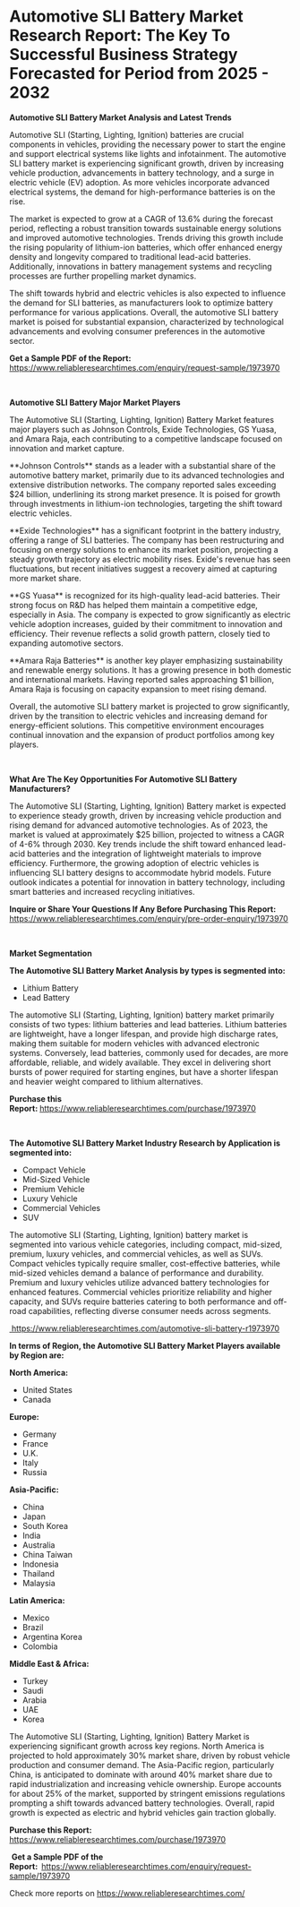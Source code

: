 <p><h1>Automotive SLI Battery Market Research Report: The Key To Successful Business Strategy Forecasted for Period from 2025 - 2032</h1></p><p><strong>Automotive SLI Battery Market Analysis and Latest Trends</strong></p>
<p><p>Automotive SLI (Starting, Lighting, Ignition) batteries are crucial components in vehicles, providing the necessary power to start the engine and support electrical systems like lights and infotainment. The automotive SLI battery market is experiencing significant growth, driven by increasing vehicle production, advancements in battery technology, and a surge in electric vehicle (EV) adoption. As more vehicles incorporate advanced electrical systems, the demand for high-performance batteries is on the rise.</p><p>The market is expected to grow at a CAGR of 13.6% during the forecast period, reflecting a robust transition towards sustainable energy solutions and improved automotive technologies. Trends driving this growth include the rising popularity of lithium-ion batteries, which offer enhanced energy density and longevity compared to traditional lead-acid batteries. Additionally, innovations in battery management systems and recycling processes are further propelling market dynamics. </p><p>The shift towards hybrid and electric vehicles is also expected to influence the demand for SLI batteries, as manufacturers look to optimize battery performance for various applications. Overall, the automotive SLI battery market is poised for substantial expansion, characterized by technological advancements and evolving consumer preferences in the automotive sector.</p></p>
<p><strong>Get a Sample PDF of the Report:&nbsp;</strong> <a href="https://www.reliableresearchtimes.com/enquiry/request-sample/1973970?utm_campaign=3063&utm_medium=2&utm_source=Github&utm_content=ia&utm_term=31032025&utm_id=automotive-sli-battery">https://www.reliableresearchtimes.com/enquiry/request-sample/1973970</a></p>
<p>&nbsp;</p>
<p><strong>Automotive SLI Battery Major Market Players</strong></p>
<p><p>The Automotive SLI (Starting, Lighting, Ignition) Battery Market features major players such as Johnson Controls, Exide Technologies, GS Yuasa, and Amara Raja, each contributing to a competitive landscape focused on innovation and market capture.</p><p>**Johnson Controls** stands as a leader with a substantial share of the automotive battery market, primarily due to its advanced technologies and extensive distribution networks. The company reported sales exceeding $24 billion, underlining its strong market presence. It is poised for growth through investments in lithium-ion technologies, targeting the shift toward electric vehicles.</p><p>**Exide Technologies** has a significant footprint in the battery industry, offering a range of SLI batteries. The company has been restructuring and focusing on energy solutions to enhance its market position, projecting a steady growth trajectory as electric mobility rises. Exide's revenue has seen fluctuations, but recent initiatives suggest a recovery aimed at capturing more market share.</p><p>**GS Yuasa** is recognized for its high-quality lead-acid batteries. Their strong focus on R&D has helped them maintain a competitive edge, especially in Asia. The company is expected to grow significantly as electric vehicle adoption increases, guided by their commitment to innovation and efficiency. Their revenue reflects a solid growth pattern, closely tied to expanding automotive sectors.</p><p>**Amara Raja Batteries** is another key player emphasizing sustainability and renewable energy solutions. It has a growing presence in both domestic and international markets. Having reported sales approaching $1 billion, Amara Raja is focusing on capacity expansion to meet rising demand.</p><p>Overall, the automotive SLI battery market is projected to grow significantly, driven by the transition to electric vehicles and increasing demand for energy-efficient solutions. This competitive environment encourages continual innovation and the expansion of product portfolios among key players.</p></p>
<p>&nbsp;</p>
<p><strong>What Are The Key Opportunities For Automotive SLI Battery Manufacturers?</strong></p>
<p><p>The Automotive SLI (Starting, Lighting, Ignition) Battery market is expected to experience steady growth, driven by increasing vehicle production and rising demand for advanced automotive technologies. As of 2023, the market is valued at approximately $25 billion, projected to witness a CAGR of 4-6% through 2030. Key trends include the shift toward enhanced lead-acid batteries and the integration of lightweight materials to improve efficiency. Furthermore, the growing adoption of electric vehicles is influencing SLI battery designs to accommodate hybrid models. Future outlook indicates a potential for innovation in battery technology, including smart batteries and increased recycling initiatives.</p></p>
<p><strong>Inquire or Share Your Questions If Any Before Purchasing This Report:</strong> <a href="https://www.reliableresearchtimes.com/enquiry/pre-order-enquiry/1973970?utm_campaign=3063&utm_medium=2&utm_source=Github&utm_content=ia&utm_term=31032025&utm_id=automotive-sli-battery">https://www.reliableresearchtimes.com/enquiry/pre-order-enquiry/1973970</a></p>
<p>&nbsp;</p>
<p><strong>Market Segmentation</strong></p>
<p><strong>The Automotive SLI Battery Market Analysis by types is segmented into:</strong></p>
<p><ul><li>Lithium Battery</li><li>Lead Battery</li></ul></p>
<p><p>The automotive SLI (Starting, Lighting, Ignition) battery market primarily consists of two types: lithium batteries and lead batteries. Lithium batteries are lightweight, have a longer lifespan, and provide high discharge rates, making them suitable for modern vehicles with advanced electronic systems. Conversely, lead batteries, commonly used for decades, are more affordable, reliable, and widely available. They excel in delivering short bursts of power required for starting engines, but have a shorter lifespan and heavier weight compared to lithium alternatives.</p></p>
<p><strong>Purchase this Report:&nbsp;</strong><a href="https://www.reliableresearchtimes.com/purchase/1973970?utm_campaign=3063&utm_medium=2&utm_source=Github&utm_content=ia&utm_term=31032025&utm_id=automotive-sli-battery">https://www.reliableresearchtimes.com/purchase/1973970</a></p>
<p>&nbsp;</p>
<p><strong>The Automotive SLI Battery Market Industry Research by Application is segmented into:</strong></p>
<p><ul><li>Compact Vehicle</li><li>Mid-Sized Vehicle</li><li>Premium Vehicle</li><li>Luxury Vehicle</li><li>Commercial Vehicles</li><li>SUV</li></ul></p>
<p><p>The automotive SLI (Starting, Lighting, Ignition) battery market is segmented into various vehicle categories, including compact, mid-sized, premium, luxury vehicles, and commercial vehicles, as well as SUVs. Compact vehicles typically require smaller, cost-effective batteries, while mid-sized vehicles demand a balance of performance and durability. Premium and luxury vehicles utilize advanced battery technologies for enhanced features. Commercial vehicles prioritize reliability and higher capacity, and SUVs require batteries catering to both performance and off-road capabilities, reflecting diverse consumer needs across segments.</p></p>
<p><a href="https://www.reliableresearchtimes.com/automotive-sli-battery-r1973970?utm_campaign=3063&utm_medium=2&utm_source=Github&utm_content=ia&utm_term=31032025&utm_id=automotive-sli-battery">&nbsp;https://www.reliableresearchtimes.com/automotive-sli-battery-r1973970</a></p>
<p><strong>In terms of Region, the Automotive SLI Battery Market Players available by Region are:</strong></p>
<p>
    <p> <strong> North America: </strong>
        <ul>
            <li>United States</li>
            <li>Canada</li>
        </ul>
        </p> 
    <p> <strong> Europe: </strong>
        <ul>
            <li>Germany</li>
            <li>France</li>
            <li>U.K.</li>
            <li>Italy</li>
            <li>Russia</li>
        </ul>
        </p> 
    <p> <strong> Asia-Pacific: </strong>
        <ul>
            <li>China</li>
            <li>Japan</li>
            <li>South Korea</li>
            <li>India</li>
            <li>Australia</li>
            <li>China Taiwan</li>
            <li>Indonesia</li>
            <li>Thailand</li>
            <li>Malaysia</li>
        </ul>
        </p> 
    <p> <strong> Latin America: </strong>
        <ul>
            <li>Mexico</li>
            <li>Brazil</li>
            <li>Argentina Korea</li>
            <li>Colombia</li>
        </ul>
        </p> 
    <p> <strong> Middle East & Africa: </strong>
        <ul>
            <li>Turkey</li>
            <li>Saudi</li>
            <li>Arabia</li>
            <li>UAE</li>
            <li>Korea</li>
        </ul>
    </p>
    </p>
<p><p>The Automotive SLI (Starting, Lighting, Ignition) Battery Market is experiencing significant growth across key regions. North America is projected to hold approximately 30% market share, driven by robust vehicle production and consumer demand. The Asia-Pacific region, particularly China, is anticipated to dominate with around 40% market share due to rapid industrialization and increasing vehicle ownership. Europe accounts for about 25% of the market, supported by stringent emissions regulations prompting a shift towards advanced battery technologies. Overall, rapid growth is expected as electric and hybrid vehicles gain traction globally.</p></p>
<p><strong>Purchase this Report: </strong><a href="https://www.reliableresearchtimes.com/purchase/1973970?utm_campaign=3063&utm_medium=2&utm_source=Github&utm_content=ia&utm_term=31032025&utm_id=automotive-sli-battery">https://www.reliableresearchtimes.com/purchase/1973970</a></p>
<p>&nbsp;<strong>Get a Sample PDF of the Report:&nbsp;&nbsp;</strong><a href="https://www.reliableresearchtimes.com/enquiry/request-sample/1973970?utm_campaign=3063&utm_medium=2&utm_source=Github&utm_content=ia&utm_term=31032025&utm_id=automotive-sli-battery">https://www.reliableresearchtimes.com/enquiry/request-sample/1973970</a></p>
<p><strong></strong></p>
<p>Check more reports on <a href="https://www.reliableresearchtimes.com/?utm_campaign=3063&utm_medium=2&utm_source=Github&utm_content=ia&utm_term=31032025&utm_id=automotive-sli-battery">https://www.reliableresearchtimes.com/</a></p>
